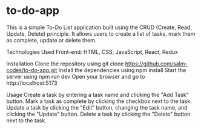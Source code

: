 # to-do-app

This is a simple To-Do List application built using the CRUD (Create, Read, Update, Delete) principle. It allows users to create a list of tasks, mark them as complete, update or delete them.

Technologies Used
Front-end: HTML, CSS, JavaScript, React, Redux

Installation
Clone the repository using git clone https://github.com/salm-codes/to-do-app.git
Install the dependencies using npm install
Start the server using npm run dev
Open your browser and go to http://localhost:5173

Usage
Create a task by entering a task name and clicking the "Add Task" button.
Mark a task as complete by clicking the checkbox next to the task.
Update a task by clicking the "Edit" button, changing the task name, and clicking the "Update" button.
Delete a task by clicking the "Delete" button next to the task.

